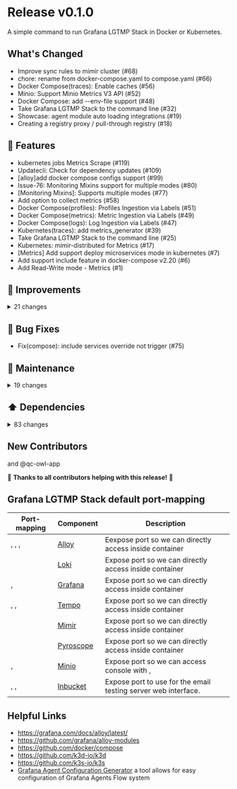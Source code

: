 
# Release v0.1.0

A simple command to run Grafana LGTMP Stack in Docker or Kubernetes.

## What's Changed

- Improve sync rules to mimir cluster (#68)
- chore: rename from docker-compose.yaml to compose.yaml (#66)
- Docker Compose(traces): Enable caches (#56)
- Minio: Support  Minio Metrics V3 API (#52)
- Docker Compose: add --env-file support (#48)
- Take Grafana LGTMP Stack to the command line (#32)
- Showcase: agent module auto loading integrations (#19)
- Creating a registry proxy / pull-through registry (#18)

## 🚀 Features

- kubernetes jobs Metrics Scrape (#119)
- Updatecli: Check for dependency updates (#109)
- [alloy]add docker compose configs support (#99)
- Issue-76: Monitoring Mixins support for multiple modes (#80)
- [Monitoring Mixins]: Supports multiple modes (#77)
- Add option to collect metrics (#58)
- Docker Compose(profiles): Profiles Ingestion via Labels (#51)
- Docker Compose(metrics): Metric Ingestion via Labels (#49)
- Docker Compose(logs): Log Ingestion via Labels (#47)
- Kubernetes(traces): add metrics\_generator (#39)
- Take Grafana LGTMP Stack to the command line (#25)
- Kubernetes: mimir-distributed for Metrics (#17)
- [Metrics] Add support deploy microservices mode in kubernetes (#7)
- Add support include feature in docker-compose v2.20 (#6)
- Add Read-Write mode - Metrics (#1)

## 🎯 Improvements

<details>
<summary>21 changes</summary>

- [bingo] Update k3d to 5.7.1 (#169)
- Easily customize default configuration file (#106)
- Imrpove Alloy integrations (#102)
- [Alloy Integrations] Add memcached Integration (#98)
- clean tempo loki pyroscope dashboards (#97)
- Migrate from Grafana Agent Flow to Grafana Alloy (#95)
- [kubernetes]: Imporve kubernetes deploy (#88)
- [docker compose]: Imporve healthcheck (#87)
- [Docker Compose] Improve dashboards rules and alerts pre-provisioning (#84)
- [Examples]: add Grafana OnCall integration example (#83)
- [Embeded] Add an email testing server (#82)
- Add common grafana and grafana-agent (#69)
- Metrics: Agent add cAdvisor integration (#64)
- Agents always enable metrics collection (#63)
- Separate dashboards rules and alerts provisioning (#62)
- Kubernetes(LGTMP): Enable caches (#60)
- Kubernetes: charts config(loki mimir tempo pyroscope) in monolithic-mode  update (#59)
- Gateway(nginx): Defaulte env variable  values with entrypoint scripts (#57)
- Docker Compose(logs): Enable caches (#55)
- Docker Compose(metrics): Enable caches in monolithic-mode (#54)
- Mimirtool load rules instead of prometheus (#2)
</details>

## 🐛 Bug Fixes

- Fix(compose): include services override not trigger (#75)

## 🧰 Maintenance

<details>
<summary>19 changes</summary>

- bump to grafana/alloy:v1.2.1 (#173)
- bump to grafana/mimir:2.13.0 (#170)
- bump to grafana/loki:3.1.0 (#166)
- bump to grafana/alloy:v1.2.0 (#162)
- bump to grafana/tempo:2.5.0 (#145)
- bump to grafana/pyroscope:1.6.0 (#140)
- bump to grafana/alloy:v1.1.1 (#139)
- enable multi-tenancy (#135)
- [Examples] Grafana Beyla (#121)
- [example] Enabled local LGTMP Stack meta monitoring (#120)
- Add Docker Desktop Mixin (#108)
- [kubernetes] Logs from Kubernetes containers using the Kubernetes API (#107)
- [Examples]: Add Grafana Explore Logs (#105)
- [kubernetes]: Migrate from Agent Flow to Alloy (#104)
- Bump Loki to 3.0.0 (#94)
- New module for Grafana Agent (#93)
- Bump up deps (#90)
- [Examples]: add github-exporter with github-mixin example (#86)
- Add 🤖QC Owl App[bot] support (#78)
</details>

## ⬆️ Dependencies

<details>
<summary>83 changes</summary>

- [kubernetes] Update LGTMP stack dependency Helm charts (#174)
- [kubernetes] Update LGTMP stack dependency Helm charts (#172)
- [kubernetes] Update common dependency helm charts (#171)
- Bump github.com/prometheus/common from 0.54.0 to 0.55.0 (#165)
- [kubernetes] Update LGTMP stack dependency Helm charts (#164)
- [kubernetes] Update common dependency helm charts (#163)
- [kubernetes] Update LGTMP stack dependency Helm charts (#161)
- [kubernetes] Update common dependency helm charts (#160)
- [kubernetes] Update LGTMP stack dependency Helm charts (#154)
- Bump peter-evans/create-pull-request from 6.0.5 to 6.1.0 (#156)
- Bump dagger.io/dagger from 0.11.6 to 0.11.9 (#159)
- Bump github.com/prometheus/prometheus from 0.52.1 to 0.53.0 (#158)
- [kubernetes] Update common dependency helm charts (#155)
- [kubernetes] Update common dependency helm charts (#153)
- [kubernetes] Update LGTMP stack dependency Helm charts (#150)
- Bump goreleaser/goreleaser-action from 5.1.0 to 6.0.0 (#149)
- Bump github.com/spf13/cobra from 1.8.0 to 1.8.1 (#152)
- [kubernetes] Update common dependency helm charts (#151)
- [updatecli] Update LGTMP stack dependency Helm charts (#147)
- [updatecli] Update common dependency helm charts (#148)
- [updatecli] Update common dependency helm charts (#146)
- [updatecli] Update LGTMP stack dependency Helm charts (#142)
- [updatecli] Update common dependency helm charts (#141)
- Bump dagger.io/dagger from 0.11.4 to 0.11.6 (#143)
- Bump github.com/prometheus/prometheus from 0.52.0 to 0.52.1 (#144)
- [updatecli] Update LGTMP stack dependency Helm charts (#137)
- [updatecli] Update common dependency helm charts (#138)
- [updatecli] Update LGTMP stack dependency Helm charts (#136)
- [updatecli] Update common dependency helm charts (#134)
- [updatecli] Update LGTMP stack dependency Helm charts (#127)
- [updatecli] Update common dependency helm charts (#133)
- Bump goreleaser/goreleaser-action from 5.0.0 to 5.1.0 (#130)
- Bump dagger.io/dagger from 0.11.2 to 0.11.4 (#131)
- Bump github.com/prometheus/client\_golang from 1.19.0 to 1.19.1 (#132)
- [updatecli] Update common dependency helm charts (#129)
- [updatecli] Update common dependency helm charts (#128)
- [updatecli] Update common dependency helm charts (#126)
- [updatecli] Update LGTMP stack dependency Helm charts (#125)
- [updatecli] Update common dependency helm charts (#123)
- [updatecli] Update LGTMP stack dependency Helm charts (#124)
- Bump peter-evans/create-pull-request from 6.0.4 to 6.0.5 (#122)
- [updatecli] Update LGTMP stack dependency Helm charts (#118)
- [updatecli] Update common dependency helm charts (#117)
- [updatecli] Update LGTMP stack dependency Helm charts (#116)
- Bump peter-evans/create-pull-request from 6.0.3 to 6.0.4 (#114)
- Bump github.com/prometheus/common from 0.52.3 to 0.53.0 (#113)
- [updatecli] Update common dependency helm charts (#112)
- Bump peter-evans/create-pull-request from 6.0.2 to 6.0.3 (#100)
- Bump github.com/prometheus/common from 0.51.1 to 0.52.3 (#101)
- Bump Loki to 3.0.0 (#94)
- Bump up deps (#90)
- Bump Mimir to 2.12.0 (#89)
- Bump dagger.io/dagger from 0.10.2 to 0.10.3 (#85)
- Bump Pyroscope to 1.5.0 (#61)
- Bump github.com/prometheus/common from 0.49.0 to 0.50.0 (#46)
- Move to https://github.com/qclaogui/agent-modules.git (#45)
- Bump to grafana 10.4.0 (#43)
- Bump grafana-agent to 0.40.2 (#42)
- Bump github.com/prometheus/common from 0.48.0 to 0.49.0 (#41)
- Bump github.com/stretchr/testify from 1.8.4 to 1.9.0 (#40)
- Bump to Tempo 2.4.0 (#38)
- Bump dagger.io/dagger from 0.9.10 to 0.9.11 (#37)
- Bump github.com/prometheus/common from 0.46.0 to 0.47.0 (#36)
- Bump dagger.io/dagger from 0.9.8 to 0.9.9 (#35)
- Bump Pyroscope to 1.4.0 (#34)
- update grafana to 10.3.1 (#31)
- grafana/loki:2.9.4 (#30)
- Bump dagger.io/dagger from 0.9.6 to 0.9.7 (#29)
- update loki to 2.9.3 (#28)
- Bump Mimir to 2.11.0 (#27)
- Bump Pyroscope to 1.3.0 (#26)
- Bump dagger.io/dagger from 0.9.5 to 0.9.6 (#24)
- Bump github.com/stretchr/testify from 1.8.3 to 1.8.4 (#22)
- Bump dagger.io/dagger from 0.9.1 to 0.9.4 (#21)
- Bump dagger.io/dagger from 0.9.0 to 0.9.1 (#15)
- Bump dagger.io/dagger from 0.8.8 to 0.9.0 (#14)
- Bump dagger.io/dagger from 0.8.7 to 0.8.8 (#13)
- Bump dagger.io/dagger from 0.8.5 to 0.8.7 (#12)
- Bump dagger.io/dagger from 0.8.4 to 0.8.5 (#11)
- Bump actions/checkout from 3 to 4 (#10)
- Bump dagger.io/dagger from 0.8.2 to 0.8.4 (#9)
- Bump dagger.io/dagger from 0.8.1 to 0.8.2 (#8)
- Bump dagger.io/dagger from 0.7.4 to 0.8.1 (#3)
</details>

## New Contributors
 and @qc-owl-app

🎉 **Thanks to all contributors helping with this release!** 🎉
## Grafana LGTMP Stack default port-mapping

| Port-mapping | Component | Description |
| --- | --- | --- |
| , , ,  | [Alloy][1] | Eexpose  port so we can directly access  inside container |
|  | [Loki][2] | Expose  port so we can directly access  inside container |
| ,  | [Grafana][3] | Expose  port so we can directly access  inside container |
| , ,  | [Tempo][4] | Expose  port so we can directly access  inside container |
|  | [Mimir][5] | Expose  port so we can directly access  inside container |
|  | [Pyroscope][6] | Expose  port so we can directly access  inside container |
| ,  | [Minio][7] | Expose  port so we can access  console with ,  |
| , ,  | [Inbucket][8] | Expose  port to use for the email testing server web interface. |

[1]: https://github.com/grafana/alloy
[2]: https://github.com/grafana/loki
[3]: https://github.com/grafana/grafana
[4]: https://github.com/grafana/tempo
[5]: https://github.com/grafana/mimir
[6]: https://github.com/grafana/pyroscope
[7]: https://github.com/minio/minio
[8]: https://github.com/inbucket/inbucket

## Helpful Links

- <https://grafana.com/docs/alloy/latest/>
- <https://github.com/grafana/alloy-modules>
- <https://github.com/docker/compose>
- <https://github.com/k3d-io/k3d>
- <https://github.com/k3s-io/k3s>
- [Grafana Agent Configuration Generator](https://github.com/grafana/agent-configurator) a tool allows for easy configuration of Grafana Agents Flow system

